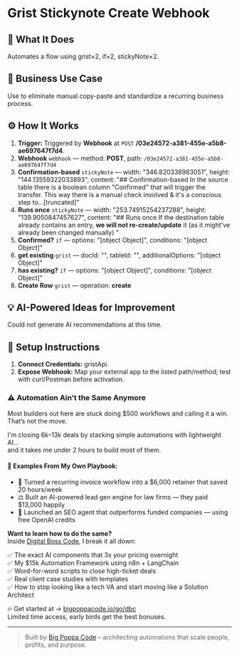# Grist Stickynote Create Webhook
  ## 🚀 What It Does
  Automates a flow using grist×2, if×2, stickyNote×2.
  
  ## 💼 Business Use Case
  Use to eliminate manual copy-paste and standardize a recurring business process.
  
  ## ⚙️ How It Works
  1. **Trigger:** Triggered by **Webhook** at `POST` **/03e24572-a381-455e-a5b8-ae697647f7d4**.
  2. **Webhook** `webhook` — method: **POST**, path: `/03e24572-a381-455e-a5b8-ae697647f7d4`
3. **Confirmation-based** `stickyNote` — width: "346.820338983051", height: "144.13559322033893", content: "## Confirmation-based
In the source table there is a boolean column "Confirmed" that will trigger the transfer.
This way there is a manual check involved & it's a conscious step to…[truncated]"
4. **Runs once** `stickyNote` — width: "253.74915254237288", height: "139.9050847457627", content: "## Runs once
If the destination table already contains an entry, **we will not re-create/update** it (as it might've already been changed manually)
"
5. **Confirmed?** `if` — options: "[object Object]", conditions: "[object Object]"
6. **get existing** `grist` — docId: "", tableId: "", additionalOptions: "[object Object]"
7. **has existing?** `if` — options: "[object Object]", conditions: "[object Object]"
8. **Create Row** `grist` — operation: **create**
  
  ## 💡 AI-Powered Ideas for Improvement
  Could not generate AI recommendations at this time.
  
  ## 🔧 Setup Instructions
  1. **Connect Credentials:** gristApi.
2. **Expose Webhook:** Map your external app to the listed path/method; test with curl/Postman before activation.
  
### ⚠️ Automation Ain’t the Same Anymore

Most builders out here are stuck doing $500 workflows and calling it a win.  
That’s not the move.  

I'm closing $6k–$13k deals by stacking simple automations with lightweight AI...  
and it takes me under 2 hours to build most of them.

#### 🧠 Examples From My Own Playbook:
- 🔁 Turned a recurring invoice workflow into a $6,000 retainer that saved 20 hours/week  
- ⚖️ Built an AI-powered lead gen engine for law firms — they paid $13,000 happily  
- 🚀 Launched an SEO agent that outperforms funded companies — using free OpenAI credits  

**Want to learn how to do the same?**  
Inside [Digital Boss Code](https://bigpoppacode.io/go/dbc), I break it all down:

✅ The exact AI components that 3x your pricing overnight  
✅ My $15k Automation Framework using n8n + LangChain  
✅ Word-for-word scripts to close high-ticket deals  
✅ Real client case studies with templates  
✅ How to stop looking like a tech VA and start moving like a Solution Architect  

🔥 Get started at → [bigpoppacode.io/go/dbc](https://bigpoppacode.io/go/dbc)  
Limited time access, early birds get the best bonuses.

---
> Built by [Big Poppa Code](https://bigpoppacode.io) – architecting automations that scale people, profits, and purpose.
  